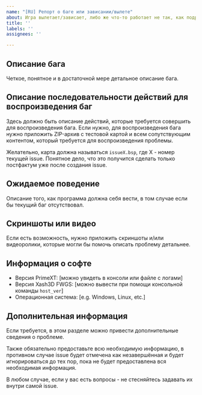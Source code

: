 ```yaml
---
name: "[RU] Репорт о баге или зависании/вылете"
about: Игра вылетает/зависает, либо же что-то работает не так, как подразумевалось.
title: ''
labels: ''
assignees: ''

---
```


## Описание бага
Четкое, понятное и в достаточной мере детальное описание бага.

## Описание последовательности действий для воспроизведения баг
Здесь должно быть описание действий, которые требуется совершить для воспроизведения бага. Если нужно, для воспроизведения бага нужно приложить ZIP-архив с тестовой картой и всем сопутствующим контентом, который требуется для воспроизведения проблемы. 

Желательно, карта должна называться `issueX.bsp`, где X - номер текущей issue. Понятное дело, что это получится сделать только постфактум уже после создания issue.

## Ожидаемое поведение
Описание того, как программа должна себя вести, в том случае если бы текущий баг отсутствовал.

## Скриншоты или видео
Если есть возможность, нужно приложить скриншоты и/или видеоролики, которые могли бы помочь описать проблему детальнее.

## Информация о софте
- Версия PrimeXT: [можно увидеть в консоли или файле с логами]
- Версия Xash3D FWGS: [можно вывести при помощи консольной команды `host_ver`]
- Операционная система: [e.g. Windows, Linux, etc.]

## Дополнительная информация
Если требуется, в этом разделе можно привести дополнительные сведения о проблеме.

Также обязательно предоставьте всю необходимую информацию, в противном случае issue будет отмечена как незавершённая и будет игнорироваться до тех пор, пока не будет предоставлена ​​вся необходимая информация. 

В любом случае, если у вас есть вопросы - не стесняйтесь задавать их внутри самой issue.
